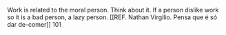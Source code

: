Work is related to the moral person. Think about it. If a person dislike work so it is a bad person, a lazy person. [[REF. Nathan Virgilio. Pensa que é só dar de-comer]] 101
